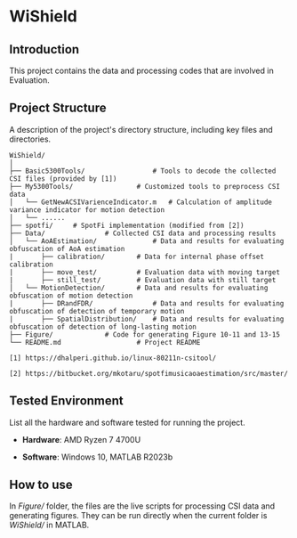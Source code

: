 # WiShield

## Introduction
This project contains the data and processing codes that are involved in Evaluation.

## Project Structure
A description of the project's directory structure, including key files and directories.

```plaintext
WiShield/
│
├── Basic5300Tools/         		# Tools to decode the collected CSI files (provided by [1])
├── My5300Tools/     			# Customized tools to preprocess CSI data
│   └── GetNewACSIVarienceIndicator.m	# Calculation of amplitude variance indicator for motion detection
│   └── ......
├── spotfi/   	# SpotFi implementation (modified from [2])
├── Data/				# Collected CSI data and processing results
│   └── AoAEstimation/		        # Data and results for evaluating obfuscation of AoA estimation
|       ├── calibration/		# Data for internal phase offset calibration
|       ├── move_test/			# Evaluation data with moving target
|       ├── still_test/			# Evaluation data with still target
│   └── MotionDetection/		# Data and results for evaluating obfuscation of motion detection
|       ├── DRandFDR/		        # Data and results for evaluating obfuscation of detection of temporary motion
|       ├── SpatialDistribution/	# Data and results for evaluating obfuscation of detection of long-lasting motion
├── Figure/				# Code for generating Figure 10-11 and 13-15
└── README.md           		# Project README

[1] https://dhalperi.github.io/linux-80211n-csitool/

[2] https://bitbucket.org/mkotaru/spotfimusicaoaestimation/src/master/

```

## Tested Environment
List all the hardware and software tested for running the project.

+ **Hardware**: AMD Ryzen 7 4700U

+ **Software**: Windows 10, MATLAB R2023b

## How to use
In _Figure/_ folder, the files are the live scripts for processing CSI data and generating figures. They can be run directly when the current folder is _WiShield/_ in MATLAB.
